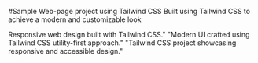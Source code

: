 #Sample Web-page project using Tailwind CSS 
Built using Tailwind CSS to achieve a modern and customizable look

Responsive web design built with Tailwind CSS."
"Modern UI crafted using Tailwind CSS utility-first approach."
"Tailwind CSS project showcasing responsive and accessible design."
